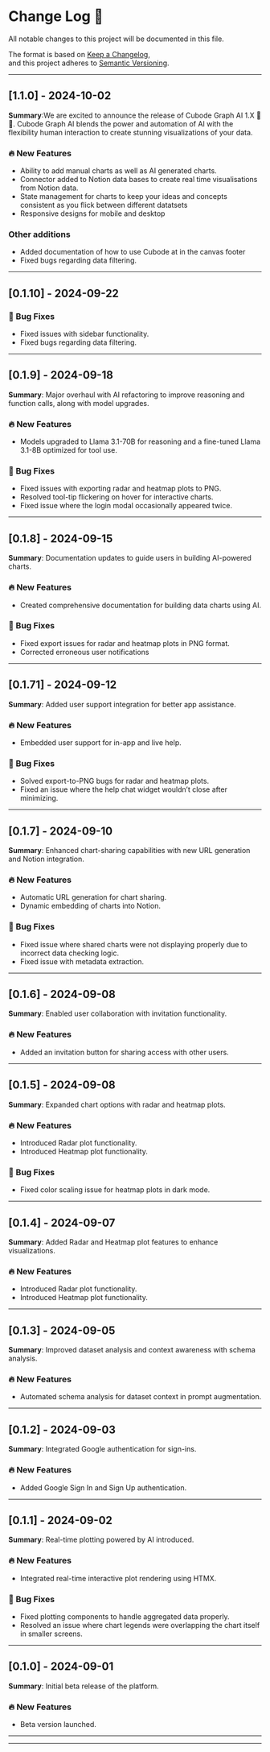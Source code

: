 
# Change Log 📜

All notable changes to this project will be documented in this file.

The format is based on [Keep a Changelog](https://keepachangelog.com/en/1.0.0/),  
and this project adheres to [Semantic Versioning](https://semver.org/spec/v2.0.0.html).

---

## [1.1.0] - 2024-10-02

**Summary**:We are excited to announce the release of Cubode Graph AI 1.X 🚀🚀. Cubode Graph AI blends the power and automation of AI with the flexibility human interaction to create stunning visualizations of your data.

### 🔥 New Features  
- Ability to add manual charts as well as AI generated charts.
- Connector added to Notion data bases to create real time visualisations from Notion data.
- State management for charts to keep your ideas and concepts consistent as you flick between different datatsets
- Responsive designs for mobile and desktop

### Other additions  
- Added documentation of how to use Cubode at in the canvas footer
- Fixed bugs regarding data filtering.

---

## [0.1.10] - 2024-09-22

### 🐛 Bug Fixes  
- Fixed issues with sidebar functionality. 
- Fixed bugs regarding data filtering.

---

## [0.1.9] - 2024-09-18  
**Summary**: Major overhaul with AI refactoring to improve reasoning and function calls, along with model upgrades.

### 🔥 New Features  
- Models upgraded to Llama 3.1-70B for reasoning and a fine-tuned Llama 3.1-8B optimized for tool use.

### 🐛 Bug Fixes  
- Fixed issues with exporting radar and heatmap plots to PNG.  
- Resolved tool-tip flickering on hover for interactive charts.  
- Fixed issue where the login modal occasionally appeared twice.

---

## [0.1.8] - 2024-09-15  
**Summary**: Documentation updates to guide users in building AI-powered charts.

### 🔥 New Features  
- Created comprehensive documentation for building data charts using AI.

### 🐛 Bug Fixes  
- Fixed export issues for radar and heatmap plots in PNG format.  
- Corrected erroneous user notifications 

---

## [0.1.71] - 2024-09-12  
**Summary**: Added user support integration for better app assistance.

### 🔥 New Features  
- Embedded user support for in-app and live help.

### 🐛 Bug Fixes  
- Solved export-to-PNG bugs for radar and heatmap plots.  
- Fixed an issue where the help chat widget wouldn’t close after minimizing.

---

## [0.1.7] - 2024-09-10  
**Summary**: Enhanced chart-sharing capabilities with new URL generation and Notion integration.

### 🔥 New Features  
- Automatic URL generation for chart sharing.  
- Dynamic embedding of charts into Notion.

### 🐛 Bug Fixes  
- Fixed issue where shared charts were not displaying properly due to incorrect data checking logic.
- Fixed issue with metadata extraction.

---

## [0.1.6] - 2024-09-08  
**Summary**: Enabled user collaboration with invitation functionality.

### 🔥 New Features  
- Added an invitation button for sharing access with other users.

---

## [0.1.5] - 2024-09-08  
**Summary**: Expanded chart options with radar and heatmap plots.

### 🔥 New Features  
- Introduced Radar plot functionality.  
- Introduced Heatmap plot functionality.

### 🐛 Bug Fixes  
- Fixed color scaling issue for heatmap plots in dark mode.

---

## [0.1.4] - 2024-09-07  
**Summary**: Added Radar and Heatmap plot features to enhance visualizations.

### 🔥 New Features  
- Introduced Radar plot functionality.  
- Introduced Heatmap plot functionality.

---

## [0.1.3] - 2024-09-05  
**Summary**: Improved dataset analysis and context awareness with schema analysis.

### 🔥 New Features  
- Automated schema analysis for dataset context in prompt augmentation.

---

## [0.1.2] - 2024-09-03  
**Summary**: Integrated Google authentication for sign-ins.

### 🔥 New Features  
- Added Google Sign In and Sign Up authentication.

---

## [0.1.1] - 2024-09-02  
**Summary**: Real-time plotting powered by AI introduced.

### 🔥 New Features  
- Integrated real-time interactive plot rendering using HTMX.

### 🐛 Bug Fixes  
- Fixed plotting components to handle aggregated data properly.  
- Resolved an issue where chart legends were overlapping the chart itself in smaller screens.

---

## [0.1.0] - 2024-09-01  
**Summary**: Initial beta release of the platform.

### 🔥 New Features  
- Beta version launched.

---

[Unreleased]: https://github.com/username/repository/compare/v1.0.0...HEAD  
[1.0.0]: https://github.com/username/repository/compare/v0.9.0...v1.0.0  
[0.9.0]: https://github.com/username/repository/releases/tag/v0.9.0  

---
